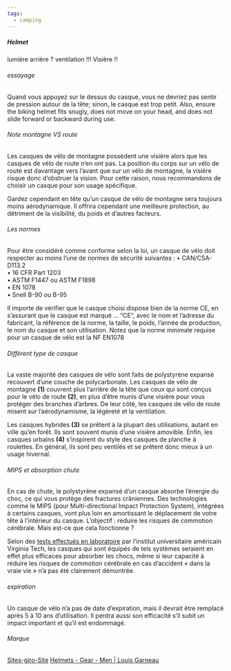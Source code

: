 ```yaml
---
tags:
  - camping
---
```



##### Helmet
lumière arrière ?
ventilation !!!
Visière !!

###### essayage
Quand vous appuyez sur le dessus du casque, vous ne devriez pas sentir de pression autour de la tête; sinon, le casque est trop petit.
Also, ensure the biking helmet fits snugly, does not move on your head, and does not slide forward or backward during use.

###### Note montagne VS route
Les casques de vélo de montagne possèdent une visière alors que les casques de vélo de route n’en ont pas. La position du corps sur un vélo de route est davantage vers l’avant que sur un vélo de montagne, la visière risque donc d’obstruer la vision. Pour cette raison, nous recommandons de choisir un casque pour son usage spécifique.

Gardez cependant en tête qu’un casque de vélo de montagne sera toujours moins aérodynamique. Il offrira cependant une meilleure protection, au détriment de la visibilité, du poids et d’autres facteurs.


###### Les normes
Pour être considéré comme conforme selon la loi, un casque de vélo doit respecter au moins l’une de normes de sécurité suivantes :
• CAN/CSA-D113.2  
• 16 CFR Part 1203  
• ASTM F1447 ou ASTM F1898  
• EN 1078  
• Snell B-90 ou B-95

Il importe de vérifier que le casque choisi dispose bien de la norme CE, en s’assurant que le casque est marqué … “CE”, avec le nom et l’adresse du fabricant, la référence de la norme, la taille, le poids, l’année de production, le nom du casque et son utilisation. Notez que la norme minimale requise pour un casque de vélo est la NF EN1078




###### Différent type de casque
La vaste majorité des casques de vélo sont faits de polystyrène expansé recouvert d’une couche de polycarbonate. Les casques de vélo de montagne **(1)** couvrent plus l’arrière de la tête que ceux qui sont conçus pour le vélo de route **(2)**, en plus d’être munis d’une visière pour vous protéger des branches d’arbres. De leur côté, les casques de vélo de route misent sur l’aérodynamisme, la légèreté et la ventilation.

Les casques hybrides **(3)** se prêtent à la plupart des utilisations, autant en ville qu’en forêt. Ils sont souvent munis d’une visière amovible. Enfin, les casques urbains **(4)** s’inspirent du style des casques de planche à roulettes. En général, ils sont peu ventilés et se prêtent donc mieux à un usage hivernal.


###### MIPS et absorption chute
En cas de chute, le polystyrène expansé d’un casque absorbe l’énergie du choc, ce qui vous protège des fractures crâniennes. Des technologies comme le MIPS (pour Multi-directional Impact Protection System), intégrées à certains casques, vont plus loin en amortissant le déplacement de votre tête à l’intérieur du casque. L’objectif : réduire les risques de commotion cérébrale. Mais est-ce que cela fonctionne ?

Selon des [tests effectués en laboratoire](https://www.helmet.beam.vt.edu/bicycle-helmet-ratings.html) par l’institut universitaire américain Virginia Tech, les casques qui sont équipés de tels systèmes seraient en effet plus efficaces pour absorber les chocs, même si leur capacité à réduire les risques de commotion cérébrale en cas d’accident « dans la vraie vie » n’a pas été clairement démontrée.



###### expiration
Un casque de vélo n’a pas de date d’expiration, mais il devrait être remplacé après 5 à 10 ans d’utilisation. Il perdra aussi son efficacité s’il subit un impact important et qu’il est endommagé.


###### Marque
[Sites-giro-Site](https://www.giro.com/on/demandware.store/Sites-giro-Site/default/Search-Show?q=helmet&search-button=&lang=default)
[Helmets - Gear - Men | Louis Garneau](https://www.louisgarneau.com/en_us/men/gear/helmets)